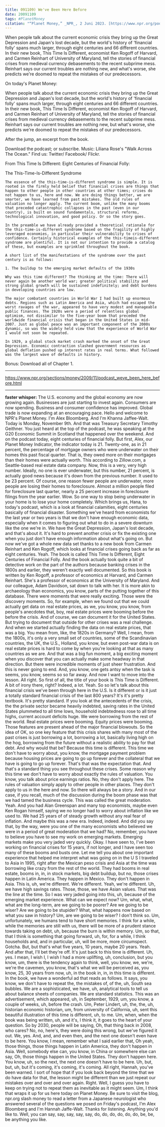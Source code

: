 ```yaml
---
title: 091109) We've Been Here Before
date: 20091109
tags: #PlanetMoney
citation: "“Planet Money,” _NPR_, 2 Juni 2023. [https://www.npr.org/podcasts/510289/planet-money](https://www.npr.org/podcasts/510289/planet-money) (diakses 4 Juni 2023)."
---
```


When people talk about the current economic crisis they bring up the Great Depression and Japan's lost decade, but the world's history of 'financial folly' spans much larger, through eight centuries and 66 different countries. In their new book, This Time Is Different, economist Ken Rogoff of Harvard, and Carmen Reinhart of University of Maryland, tell the stories of financial crises from medieval currency debasements to the recent subprime mess. Reinhart says our current troubles are nothing new, and what's worse, she predicts we're doomed to repeat the mistakes of our predecessors.

On today's Planet Money:

When people talk about the current economic crisis they bring up the Great Depression and Japan's lost decade, but the world's history of 'financial folly' spans much larger, through eight centuries and 66 different countries. In their new book, This Time Is Different, economist Ken Rogoff of Harvard, and Carmen Reinhart of University of Maryland, tell the stories of financial crises from medieval currency debasements to the recent subprime mess. Reinhart says our current troubles are nothing new, but what's worse, she predicts we're doomed to repeat the mistakes of our predecessors.

After the jump, an excerpt from the book.

Download the podcast; or subscribe. Music: Liliana Rose's "Walk Across The Ocean." Find us: Twitter/ Facebook/ Flickr.

From This Time Is Different: Eight Centuries of Financial Folly:

The This-Time-Is-Different Syndrome

    The essence of the this-time-is-different syndrome is simple. It is rooted in the firmly held belief that financial crises are things that happen to other people in other countries at other times; crises do not happen to us, here and now. We are doing things better, we are smarter, we have learned from past mistakes. The old rules of valuation no longer apply. The current boom, unlike the many booms that preceded catastrophic collapses in the past (even in our country), is built on sound fundamentals, structural reforms, technological innovation, and good policy. Or so the story goes.

    In the preamble we have already provided a theoretical rationale for the this-time-is-different syndrome based on the fragility of highly leveraged economies, in particular their vulnerability to crises of confidence. Certainly historical examples of the this-timeis-different syndrome are plentiful. It is not our intention to provide a catalog of these, but examples are sprinkled throughout the book.

    A short list of the manifestations of the syndrome over the past century is as follows:

    1. The buildup to the emerging market defaults of the 1930s

    Why was this time different? The thinking at the time: There will never again be another world war; greater political stability and strong global growth will be sustained indefinitely; and debt burdens in developing countries are low.

    The major combatant countries in World War I had built up enormous debts. Regions such as Latin America and Asia, which had escaped the worst ravages of the war, appeared to have very modest and manageable public finances. The 1920s were a period of relentless global optimism, not dissimilar to the five-year boom that preceded the worldwide financial crisis that began in the United States in mid-2007. Just as global peace was an important component of the 2000s dynamic, so was the widely held view that the experience of World War I would not soon be repeated.

    In 1929, a global stock market crash marked the onset of the Great Depression. Economic contraction slashed government resources as global deflation pushed up interest rates in real terms. What followed was the largest wave of defaults in history.

Bonus: Download all of Chapter 1.

----

https://www.npr.org/sections/money/2009/11/podcast_weve_been_here_before.html



----

**faster whisper:**
The U.S. economy and the global economy are now growing again.
Businesses are just starting to invest again.
Consumers are now spending.
Business and consumer confidence has improved.
Global trade is now expanding at an encouraging pace.
Hello and welcome to NPR's Planet Money.
I'm Alex Bloomberg.
And I'm Khanna Jaffee-Walt.
Today is Monday, November 9th.
And that was Treasury Secretary Timothy Geithner.
You just heard at the top of the podcast, he was speaking at the G20 Economic Summit
in Scotland that happened over the weekend.
And on the podcast today, eight centuries of financial folly.
But first, Alex, our Planet Money Indicator, the indicator today is 21.
Twenty-one, as in 21 percent, the percentage of mortgage owners who were underwater on
their homes this past fiscal quarter.
That is, they owed more on their mortgages than their homes were actually worth.
This according to Zillow.com, a Seattle-based real estate data company.
Now, this is a very, very high number.
Ideally, no one is ever underwater, but this number, 21 percent, is actually good
news because it's down from the previous number.
It used to be 23 percent.
Of course, one reason fewer people are underwater, more people are losing their
homes to foreclosure.
Almost a million people filed for foreclosure last quarter, nearly a 25 percent increase
in foreclosure filings from the year earlier.
Wow.
So one way to stop being underwater in your home is to lose your home completely.
Which brings us, Hana, to today's podcast, which is a look at financial calamities, eight
centuries basically of financial disaster.
Something we've heard from economists for the last year or two years is that we don't
have enough economic data, especially when it comes to figuring out what to do
in a severe downturn like the one we're in.
We have the Great Depression, Japan's lost decade, and that's about it.
It's hard to prevent another crisis or fix the existing one when you just don't have
enough information about what's going on.
But now we've got a whole new data set thanks to a new book from Carmen
Reinhart and Ken Rogoff, which looks at financial crises going back as far as eight
centuries.
Yeah.
The book is called This Time Is Different, Eight Centuries of Financial Folly.
And the book actually took quite a bit of detective work on the part of the authors
because banking crises in the 1800s and earlier, they weren't exactly well documented.
So this book is written by Ken Rogoff, a professor of economics at Harvard, and Carmen
Reinhart. She's a professor of economics at the University of Maryland.
And our colleague, Adam Davidson, sat down to talk with her.
It is more akin to archaeology than economics, you know, parts of the putting
together of this database.
There were moments that were really exciting.
Those were the discovery moments.
So, for example, when we found out that we could actually get data on real estate
prices, as we, you know, you know, from people's anecdotes that, boy, real
estate prices were booming before the before the crisis.
And of course, we can document it for the United States.
But trying to document that outside for other crises was a real challenge.
And when we started actually finding the data on real estate prices, that was a
big. You mean from, like, the 1820s in Germany?
Well, I mean, from the 1800s, it's only a very small set of countries, some of
the Scandinavian countries, the UK, the U.S., Holland, you know, but even
post-war data is on real estate prices is hard to come by when you're
looking at that as many countries as we are.
And that was a big fun moment, a big exciting moment when you discover that
you can actually make some headway in that direction.
But there were incredible moments of just sheer frustration.
And this is never going to end.
And, you know, one gets antsy when the task is seems, you know, seems
so so far away.
And now I want to move into the lesson.
All right. So first of all, the title of your book is This Time is Different.
A bit of irony there, right?
Indeed, a lot.
Yeah. So so let's talk about this financial crisis we've been through
here in the U.S.
Is it different or is it just a totally standard financial crisis of the
last 800 years?
It's it's pretty textbook.
It's pretty standard.
If you look at the antecedents of the crisis, the the private sector became
heavily indebted, saving rates in the United States plummeted to all time
lows, household indebtedness rose to all time highs, current account
deficits huge.
We were borrowing from the rest of the world.
Real estate prices were booming.
Equity prices were booming.
Those features are present ahead of the major financial blowouts.
So the idea of OK, so one key feature that this crisis shares with many most
of the past crises is just borrowing a lot, borrowing a lot, basically
living high on the hog, borrowing from the future without a realistic
ability to pay for that debt.
And why would that be?
Because this time is different.
This time we don't have to worry about, you know, the mortgage payment
problem because housing prices are going to go up forever and the
collateral that we have is going to go up forever.
That's that was the expectation that.
And that's a standard thing you see throughout these crises.
Some reason why this time we don't have to worry about exactly the
rules of valuation.
You know, you talk about price earnings ratios.
No, they don't apply here.
The rules of valuation simply apply to other people in other places.
They don't apply to us in the here and now.
So there will always be a story.
And in our case, if you recall, much of the discussion during the
boom phase was that we had tamed the business cycle.
This was called the great moderation.
Yeah.
And you had Alan Greenspan and many top economists, maybe even Ken
Rogan himself, saying we no longer had to worry about inflation like we used to.
We had 25 years of of steady growth without any real fear of inflation.
And maybe this was a new era.
Indeed, indeed.
And did you say that, by the way, were you one of the many economists who
believed we were in a period of great moderation that we had?
No, remember, you have to believe you have to see my work on emerging markets.
Emerging markets make you very jaded very quickly.
Okay.
I have seen to, I've been working on financial crises for 15 years, if not
longer, and I have seen too many of these booms and busts one.
Let me tell you about one important experience that helped me interpret
what was going on in the U S I traveled to Asia in 1995, right after
the Mexican peso crisis and Asia at the time was borrowing like crazy
from the rest of the world.
They had booms in real estate, booms in, in, in stock markets, big debt
buildup, but no, those crises happen in Latin America.
They happen in Mexico.
They don't happen in Asia.
This is, uh, we're different.
We're different.
Yeah, we're different.
Uh, we have high savings rates.
Those, those, we have Asian values.
That was the line at the time.
So I was very jaded going into this, uh, because of
the emerging market experience.
What can we expect now?
Um, what, what, what are the long-term, are we going to be poorer?
Are we going to be wiser?
Are we going to be stupider?
What, what happens now based on what you saw in history?
Um, are we going to be wiser?
I don't think so.
Um, unfortunately, we humans tend to have short memories.
I think for a while, while the memories are still with us, there will be more
of a prudent stance towards taking on debt, uh, because the burn is within memory.
Um, so that, that I think is something that going forward, uh, for, for a while,
I think households and, and in particular, uh, will be more, more circumspect.
Gotcha.
But, but that's what five years, 10 years, maybe 20 years.
Yeah.
And after that, I'll bet they're off.
It's just back to this time is different.
Uh, yes.
I mean, I wish I, I wish I had a more uplifting, uh, conclusion, but you
know, um, there is the tendency again to think, well, you know, we, we're,
we're the cavemen, you know, that's what we will be perceived as, you
know, 25, 30 years from now, uh, in the book in, in, in this time is different.
In the book, we have a wonderful ad that reads as follows.
It says, you know, we don't have to repeat the, the mistakes of, of
the, uh, South sea bubbles.
We are a sophisticated, we have, uh, analytical tools to tell us about
balance sheets of companies.
We are standard statistics.
This was an advertisement, which appeared, uh, in September, 1929,
um, you know, a couple of weeks, uh, before the crash.
Um, Peter Lindert, uh, the, the, uh, historian economic historian,
um, from university of California, uh, sent this beautiful illustration
of this time is different, uh, to me.
Um, when, when the book was being written, uh, and it's, I think it,
it goes to the heart of your question.
So by 2030, people will be saying, Oh, that thing back in 2008, who cares?
No, no, here's, they were doing this wrong, but we've figured it out.
We, yes.
And, and, and even then, and the next one doesn't even have to be here.
You know, I mean, remember what I said earlier that, Oh yeah, those
things, those things happen in Latin America, they don't happen in Asia.
Well, somebody else can, you know, in China or somewhere else can say, Oh,
those things happen in the United States.
They don't happen here.
You know, uh, so the next, the next one doesn't have to be here.
Uh, but, but, uh, but it's coming, it's coming, it's coming.
All right, Hannah, you've been warned.
I sort of hope that if you look back beyond the time that we do have
data for that, the lesson might be different than we just repeat our
mistakes over and over and over again.
Right.
Well, I guess you have to keep on trying not to repeat them as
inevitable as it might seem.
Um, I think that wraps it up for us here today on Planet Money.
Be sure to visit the blog, npr.org slash money to read a letter from
a Japanese neurologist who answered several of the questions we posed
on Friday's podcast, I'm Alex Bloomberg and I'm Hannah Jaffe-Walt.
Thanks for listening.
Anything you'd like to.
Well, you can say, say, say, say, say, do, do, do, do, do, do,
be, be, be anything you like.
